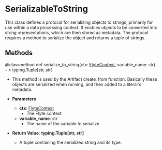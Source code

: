 # SerializableToString

This class defines a protocol for serializing objects to strings, primarily for use within a data processing context. It enables objects to be converted into string representations, which are then stored as metadata. The protocol requires a method to serialize the object and returns a tuple of strings.



## Methods
@classmethod
def serialize_to_string(ctx: [FlyteContext](flytekit_core_context_manager_flytecontext), variable_name: str) - > typing.Tuple[str, str]
-  This method is used by the Artifact create_from function. Basically these objects are serialized when running, and then added to a literal&#x27;s metadata.
- **Parameters**

  - **ctx**: [FlyteContext](flytekit_core_context_manager_flytecontext)
    - The Flyte context.
  - **variable_name**: str
    - The name of the variable to serialize.

- **Return Value**:
**typing.Tuple[str, str]**
  - A tuple containing the serialized string and its type.

